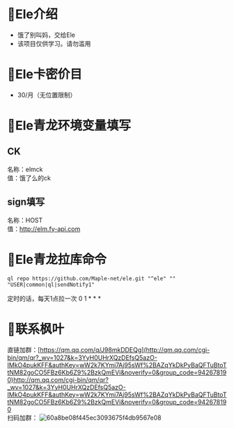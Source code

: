# 🍁Ele介绍
- 饿了别叫妈，交给Ele
- 该项目仅供学习。请勿滥用

# 🍁Ele卡密价目

- 30/月（无位置限制）

# 🍁Ele青龙环境变量填写

## CK
 名称：elmck  
 值：饿了么的ck
## sign填写
 名称：HOST  
 值：http://elm.fy-api.com
 
# 🍁Ele青龙拉库命令

```
ql repo https://github.com/Maple-net/ele.git "^ele" "" "USER|common|ql|sendNotify1"
```
定时的话，每天1点拉一次 0 1 * * *

# 🍁联系枫叶

直链加群：[https://qm.qq.com/q/J98mkDDEQg](http://qm.qq.com/cgi-bin/qm/qr?_wv=1027&k=3YyH0UHrXQzDEfsQ5azO-IMkO4pukKFF&authKey=wW2k7KYmi7Aj95sWf%2BAZqYkDkPyBaQFTuBtoTtNM82goCO5FBz6Kb6Z9%2BzkQmEVi&noverify=0&group_code=942678190)http://qm.qq.com/cgi-bin/qm/qr?_wv=1027&k=3YyH0UHrXQzDEfsQ5azO-IMkO4pukKFF&authKey=wW2k7KYmi7Aj95sWf%2BAZqYkDkPyBaQFTuBtoTtNM82goCO5FBz6Kb6Z9%2BzkQmEVi&noverify=0&group_code=942678190  
扫码加群：
![60a8be08f445ec3093675f4db9567e08](https://github.com/Maple-net/ele/assets/149787450/b5488fe8-0c93-4701-b409-3fd6bd6b74db)


